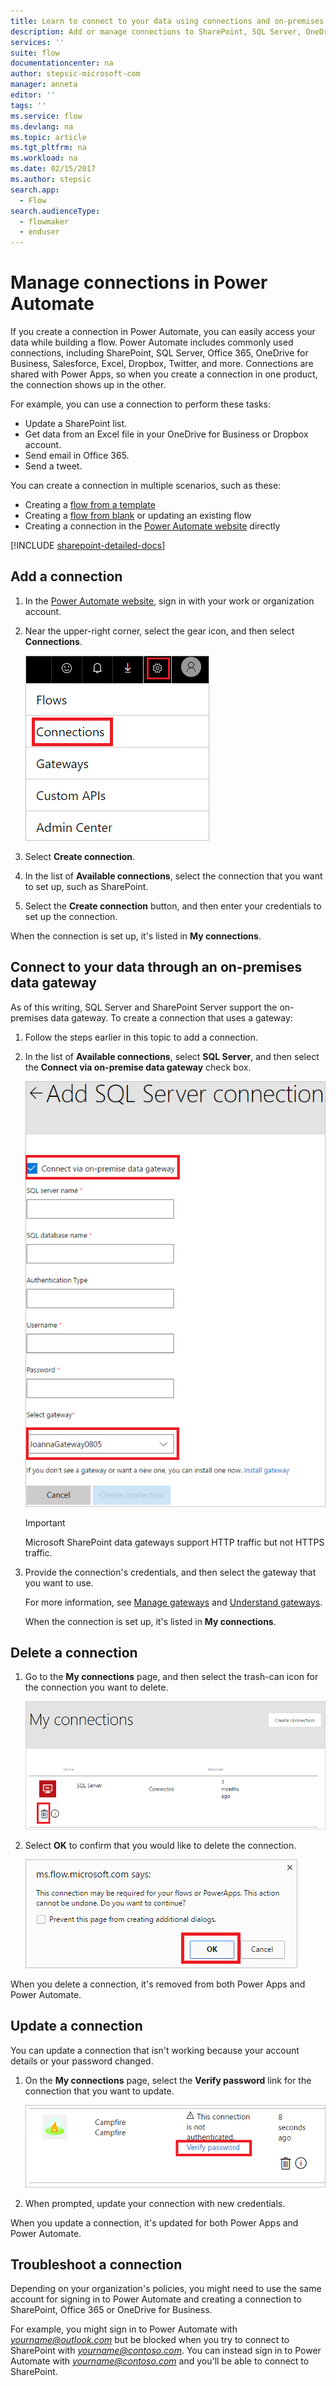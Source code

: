 ```yaml
---
title: Learn to connect to your data using connections and on-premises data gateways | Microsoft Docs
description: Add or manage connections to SharePoint, SQL Server, OneDrive for Business, Salesforce, Office 365, OneDrive, Dropbox, Twitter, Google Drive, and more
services: ''
suite: flow
documentationcenter: na
author: stepsic-microsoft-com
manager: anneta
editor: ''
tags: ''
ms.service: flow
ms.devlang: na
ms.topic: article
ms.tgt_pltfrm: na
ms.workload: na
ms.date: 02/15/2017
ms.author: stepsic
search.app: 
  - Flow
search.audienceType: 
  - flowmaker
  - enduser
---
```

# Manage connections in Power Automate

If you create a connection in Power Automate, you can easily access your data while building a flow. Power Automate includes commonly used connections, including SharePoint, SQL Server, Office 365, OneDrive for Business, Salesforce, Excel, Dropbox, Twitter, and more. Connections are shared with Power Apps, so when you create a connection in one product, the connection shows up in the other.

For example, you can use a connection to perform these tasks:

* Update a SharePoint list.
* Get data from an Excel file in your OneDrive for Business or Dropbox account.
* Send email in Office 365.
* Send a tweet.

You can create a connection in multiple scenarios, such as these:

* Creating a [flow from a template](get-started-logic-template.md)
* Creating a [flow from blank](get-started-logic-flow.md) or updating an existing flow
* Creating a connection in the [Power Automate website][1] directly

[!INCLUDE [sharepoint-detailed-docs](includes/sharepoint-detailed-docs.md)]

## Add a connection
1. In the [Power Automate website][1], sign in with your work or organization account.
2. Near the upper-right corner, select the gear icon, and then select **Connections**.
   
    ![Select connections](./media/add-manage-connections/connections-menu.png)
3. Select **Create connection**.
4. In the list of **Available connections**, select the connection that you want to set up, such as SharePoint.
5. Select the **Create connection** button, and then enter your credentials to set up the connection.

When the connection is set up, it's listed in **My connections**.

## Connect to your data through an on-premises data gateway
As of this writing, SQL Server and SharePoint Server support the on-premises data gateway. To create a connection that uses a gateway:

1. Follow the steps earlier in this topic to add a connection.
2. In the list of **Available connections**, select **SQL Server**, and then select the **Connect via on-premise data gateway** check box.
   
    ![Select gateway](./media/add-manage-connections/select-gateway.png)
   
   > [!IMPORTANT]
   > Microsoft SharePoint data gateways support HTTP traffic but not HTTPS traffic.
   > 
   > 
3. Provide the connection's credentials, and then select the gateway that you want to use.
   
    For more information, see [Manage gateways](gateway-manage.md) and [Understand gateways](gateway-reference.md).
   
    When the connection is set up, it's listed in **My connections**.

## Delete a connection
1. Go to the **My connections** page, and then select the trash-can icon for the connection you want to delete.
   
    ![Delete connection](./media/add-manage-connections/delete-connection.png)
2. Select **OK** to confirm that you would like to delete the connection.
   
    ![Confirm deletion](./media/add-manage-connections/delete-confirmation.png)

When you delete a connection, it's removed from both Power Apps and Power Automate.

## Update a connection
You can update a connection that isn't working because your account details or your password changed.

1. On the **My connections** page, select the **Verify password** link for the connection that you want to update.
   
    ![Verify password](./media/add-manage-connections/verify-password.png)
2. When prompted, update your connection with new credentials.

When you update a connection, it's updated for both Power Apps and Power Automate.

## Troubleshoot a connection
Depending on your organization's policies, you might need to use the same account for signing in to Power Automate and creating a connection to SharePoint, Office 365 or OneDrive for Business.

For example, you might sign in to Power Automate with *yourname@outlook.com* but be blocked when you try to connect to SharePoint with *yourname@contoso.com*. You can instead sign in to Power Automate with *yourname@contoso.com* and you'll be able to connect to SharePoint.

<!--Reference links in article-->
[1]: https://flow.microsoft.com
